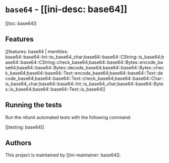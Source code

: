 # `base64` - [[ini-desc: base64]]

[[toc: base64]]

## Features

[[features: base64 | mentities: base64::base64::Int::to_base64_char;base64::base64::CString::is_base64;base64::base64::CString::check_base64;base64::base64::Bytes::encode_base64;base64::base64::Bytes::decode_base64;base64::base64::Bytes::check_base64;base64::base64::Text::encode_base64;base64::base64::Text::decode_base64;base64::base64::Text::check_base64;base64::base64::Char::is_base64_char;base64::base64::Int::is_base64_char;base64::base64::Bytes::is_base64;base64::base64::Text::is_base64]]

## Running the tests

Run the nitunit automated tests with the following command:

[[testing: base64]]

## Authors

This project is maintained by [[ini-maintainer: base64]].
